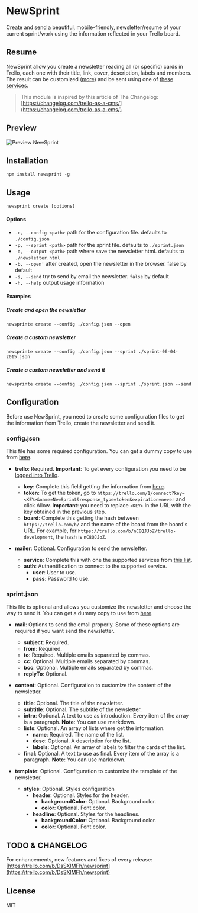 # NewSprint

Create and send a beautiful, mobile-friendly, newsletter/resume of your current sprint/work using the information reflected in your Trello board.

## Resume

NewSprint allow you create a newsletter reading all (or specific) cards in Trello, each one with their title, link, cover, description, labels and members. The result can be customized ([more](https://github.com/rodati/newsprint#sprintjson-optional)) and be sent using one of [these services](https://github.com/andris9/nodemailer-wellknown#supported-services).

> This module is inspired by this article of The Changelog: [https://changelog.com/trello-as-a-cms/](https://changelog.com/trello-as-a-cms/)

## Preview

![Preview NewSprint](http://i.imgur.com/Szm1KNi.png)

## Installation

```
npm install newsprint -g
```

## Usage

```
newsprint create [options]
```

#### Options

- `-c, --config <path>` path for the configuration file. defaults to `./config.json`
- `-p, --sprint <path>` path for the sprint file. defaults to `./sprint.json`
- `-o, --output <path>` path where save the newsletter html. defaults to `./newsletter.html`
- `-b, --open'` after created, open the newsletter in the browser. false by default
- `-s, --send` try to send by email the newsletter. `false` by default
- `-h, --help` output usage information

#### Examples

##### Create and open the newsletter
```
newsprinte create --config ./config.json --open
```

##### Create a custom newsletter
```
newsprinte create --config ./config.json --sprint ./sprint-06-04-2015.json
```

##### Create a custom newsletter and send it
```
newsprinte create --config ./config.json --sprint ./sprint.json --send
```

## Configuration

Before use NewSprint, you need to create some configuration files to get the information from Trello, create the newsletter and send it. 

### config.json

This file has some required configuration. You can get a dummy copy to use from [here](https://github.com/rodati/newsprint/tree/master/tmpl/config.json).

- **trello**: Required. **Important**: To get every configuration you need to be [logged into Trello](https://trello.com/login).
	- **key**: Complete this field getting the information from [here](https://trello.com/app-key).
	- **token**: To get the token, go to `https://trello.com/1/connect?key=<KEY>&name=NewSprint&response_type=token&expiration=never` and click Allow. **Important**: you need to replace `<KEY>` in the URL with the key obtained in the previous step.
	- **board**: Complete this getting the hash between `https://trello.com/b/` and the name of the board from the board's URL. For example, for `https://trello.com/b/nC8QJJoZ/trello-development`, the hash is `nC8QJJoZ`.

- **mailer**: Optional. Configuration to send the newsletter. 
	- **service**: Complete this with one the supported services from [this list](https://github.com/andris9/nodemailer-wellknown#supported-services).
	- **auth**: Authentification to connect to the supported service.
		- **user**: User to use.
		- **pass**: Password to use.


### sprint.json
This file is optional and allows you customize the newsletter and choose the way to send it. You can get a dummy copy to use from [here](https://github.com/rodati/newsprint/tree/master/tmpl/sprint.json).

- **mail**: Options to send the email properly. Some of these options are required if you want send the newsletter.
	- **subject**: Required.
	- **from**: Required.
	- **to**: Required. Multiple emails separated by commas.
	- **cc**: Optional. Multiple emails separated by commas.
	- **bcc**: Optional. Multiple emails separated by commas.
	- **replyTo**: Optional.

- **content**: Optional. Configuration to customize the content of the newsletter. 
	- **title**: Optional. The title of the newsletter.
	- **subtitle**: Optional. The subtitle of the newsletter.
	- **intro**: Optional. A text to use as introduction. Every item of the array is a paragraph. **Note**: You can use markdown.
	- **lists**: Optional. An array of lists where get the information.
		- **name**: Required. The name of the list.
		- **desc**: Optional. A description for the list.
		- **labels**: Optional. An array of labels to filter the cards of the list.
	- **final**: Optional. A text to use as final. Every item of the array is a paragraph. **Note**: You can use markdown.

- **template**: Optional. Configuration to customize the template of the newsletter.
	- **styles**: Optional. Styles configuration
		- **header**: Optional. Styles for the header.
			- **backgroundColor**: Optional. Background color.
			- **color**: Optional. Font color.
		- **headline**: Optional. Styles for the headlines.
			- **backgroundColor**: Optional. Background color.
			- **color**: Optional. Font color.


## TODO & CHANGELOG

For enhancements, new features and fixes of every release: [https://trello.com/b/DsSXlMFh/newsprint](https://trello.com/b/DsSXlMFh/newsprint)

## License

MIT